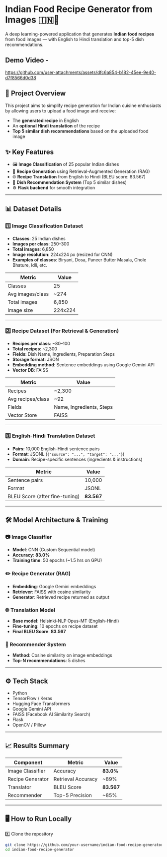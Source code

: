 # Indian Food Recipe Generator from Images 🇮🇳🍲

A deep learning-powered application that generates **Indian food recipes** from food images — with English to Hindi translation and top-5 dish recommendations.

## Demo Video -


https://github.com/user-attachments/assets/dfc6a854-b182-45ee-9e40-d7f8566d0d38


## 🚀 Project Overview

This project aims to simplify recipe generation for Indian cuisine enthusiasts by allowing users to upload a food image and receive:

- The **generated recipe** in English
- An **optional Hindi translation** of the recipe
- **Top 5 similar dish recommendations** based on the uploaded food image

## ✨ Key Features

- 🖼️ **Image Classification** of 25 popular Indian dishes
- 📝 **Recipe Generation** using Retrieval-Augmented Generation (RAG)
- 🌐 **Recipe Translation** from English to Hindi (BLEU score: 83.567)
- 🍛 **Dish Recommendation System** (Top 5 similar dishes)
- ⚙️ **Flask backend** for smooth integration

---

## 📊 Dataset Details

### 1️⃣ Image Classification Dataset  
- **Classes**: 25 Indian dishes  
- **Images per class**: 250–300  
- **Total images**: 6,850  
- **Image resolution**: 224x224 px (resized for CNN)  
- **Examples of classes**: Biryani, Dosa, Paneer Butter Masala, Chole Bhature, Idli, etc.

| Metric | Value |
|--------|-------|
| Classes | 25 |
| Avg images/class | ~274 |
| Total images | 6,850 |
| Image size | 224x224 |

---

### 2️⃣ Recipe Dataset (For Retrieval & Generation)

- **Recipes per class**: ~80–100  
- **Total recipes**: ~2,300  
- **Fields**: Dish Name, Ingredients, Preparation Steps  
- **Storage format**: JSON  
- **Embedding method**: Sentence embeddings using Google Gemini API  
- **Vector DB**: FAISS

| Metric | Value |
|--------|-------|
| Recipes | ~2,300 |
| Avg recipes/class | ~92 |
| Fields | Name, Ingredients, Steps |
| Vector Store | FAISS |

---

### 3️⃣ English-Hindi Translation Dataset

- **Pairs**: 10,000 English-Hindi sentence pairs  
- **Format**: JSONL (`{"source": "...", "target": "..."}`)  
- **Domain**: Recipe-specific sentences (ingredients & instructions)

| Metric | Value |
|--------|-------|
| Sentence pairs | 10,000 |
| Format | JSONL |
| BLEU Score (after fine-tuning) | **83.567** |

---

## 🛠️ Model Architecture & Training

### 📷 Image Classifier
- **Model**: CNN (Custom Sequential model)
- **Accuracy**: **83.0%**
- **Training time**: 50 epochs (~1.5 hrs on GPU)

### ✏️ Recipe Generator (RAG)
- **Embedding**: Google Gemini embeddings
- **Retriever**: FAISS with cosine similarity
- **Generator**: Retrieved recipe returned as output

### 🌐 Translation Model
- **Base model**: Helsinki-NLP Opus-MT (English-Hindi)
- **Fine-tuning**: 10 epochs on recipe dataset
- **Final BLEU Score**: **83.567**

### 🍛 Recommender System
- **Method**: Cosine similarity on image embeddings
- **Top-N recommendations**: 5 dishes

---

## ⚙️ Tech Stack

- Python
- TensorFlow / Keras
- Hugging Face Transformers
- Google Gemini API
- FAISS (Facebook AI Similarity Search)
- Flask
- OpenCV / Pillow

---

## 📈 Results Summary

| Component | Metric | Value |
|-----------|--------|-------|
| Image Classifier | Accuracy | **83.0%** |
| Recipe Generator | Retrieval Accuracy | ~89% |
| Translator | BLEU Score | **83.567** |
| Recommender | Top-5 Precision | ~85% |

---

## 🖥️ How to Run Locally

1️⃣ Clone the repository

```bash
git clone https://github.com/your-username/indian-food-recipe-generator.git
cd indian-food-recipe-generator
